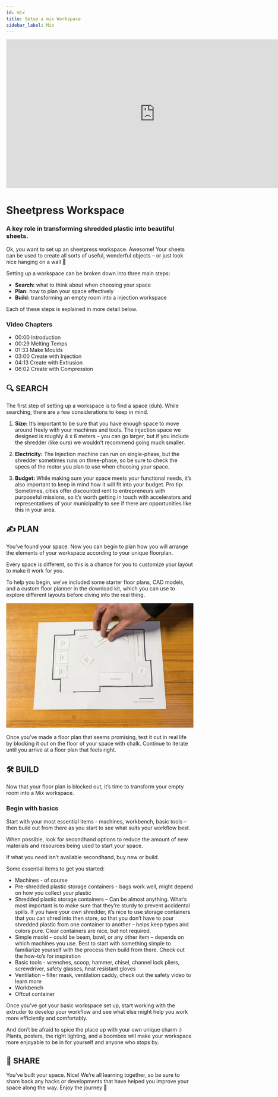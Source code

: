 ```yaml
---
id: mix
title: Setup a mix Workspace
sidebar_label: Mix
---
```

<div class="videocontainer">
  <iframe width="800" height="400" src="https://www.youtube.com/embed/L2hWpm1Fv3M" frameborder="0" allow="accelerometer; autoplay; encrypted-media; gyroscope; picture-in-picture" allowfullscreen></iframe>
</div>

<style>
:root {
  --highlight: #37b4a3;
  --hover: #37b4a3;
}
</style>

# Sheetpress Workspace 

<div class="videoChapters">
<div class="videoChaptersMain">

###  A key role in transforming shredded plastic into beautiful sheets.

Ok, you want to set up an sheetpress workspace. Awesome! Your sheets can be used to create all sorts of useful, wonderful objects – or just look nice hanging on a wall 🙂

Setting up a workspace can be broken down into three main steps:
 
- <b>Search:</b> what to think about when choosing your space
- <b>Plan:</b> how to plan your space effectively
- <b>Build:</b> transforming an empty room into a injection workspace
 
Each of these steps is explained in more detail below.

</div>
<div class="videoChaptersSidebar">

### Video Chapters

- 00:00 Introduction 
- 00:29 Melting Temps 
- 01:33 Make Moulds 
- 03:00 Create with Injection 
- 04:13 Create with Extrusion 
- 06:02 Create with Compression

</div>
</div>

## 🔍 SEARCH
 
The first step of setting up a workspace is to find a space (duh). While searching, there are a few considerations to keep in mind.

1. <b>Size:</b> It’s important to be sure that you have enough space to move around freely with your machines and tools. The injection space we designed is roughly 4 x 6 meters – you can go larger, but if you include the shredder (like ours) we wouldn’t recommend going much smaller.
 
2. <b>Electricity:</b> The Injection machine can run on single-phase, but the shredder sometimes runs on three-phase, so be sure to check the specs of the motor you plan to use when choosing your space.
 
3. <b>Budget:</b> While making sure your space meets your functional needs, it’s also important to keep in mind how it will fit into your budget. Pro tip: Sometimes, cities offer discounted rent to entrepreneurs with purposeful missions, so it’s worth getting in touch with accelerators and representatives of your municipality to see if there are opportunities like this in your area.
 
 
## ✍️ PLAN
 
You’ve found your space. Now you can begin to plan how you will arrange the elements of your workspace according to your unique floorplan.
 
Every space is different, so this is a chance for you to customize your layout to make it work for you.
 
To help you begin, we’ve included some starter floor plans, CAD models, and a custom floor planner in the download kit, which you can use to explore different layouts before diving into the real thing.
 
![Sheetpress Workspace](assets/spaces_mix.jpg)
 
Once you’ve made a floor plan that seems promising, test it out in real life by blocking it out on the floor of your space with chalk. Continue to iterate until you arrive at a floor plan that feels right.

## 🛠 BUILD

Now that your floor plan is blocked out, it’s time to transform your empty room into a Mix workspace.
 
### Begin with basics
 
Start with your most essential items - machines, workbench, basic tools – then build out from there as you start to see what suits your workflow best.
 
When possible, look for secondhand options to reduce the amount of new materials and resources being used to start your space.
 
If what you need isn’t available secondhand, buy new or build.
 
Some essential items to get you started:
 
- Machines - of course
- Pre-shredded plastic storage containers - bags work well, might depend on how you collect your plastic
- Shredded plastic storage containers – Can be almost anything. What’s most important is to make sure that they’re sturdy to prevent accidental spills. If you have your own shredder, it’s nice to use storage containers that you can shred into then store, so that you don’t have to pour shredded plastic from one container to another – helps keep types and colors pure. Clear containers are nice, but not required.
- Simple msold – could be beam, bowl, or any other item – depends on which machines you use. Best to start with something simple to familiarize yourself with the process then build from there. Check out the how-to’s for inspiration
- Basic tools - wrenches, scoop, hammer, chisel, channel lock pliers, screwdriver, safety glasses, heat resistant gloves
- Ventilation – filter mask, ventilation caddy, check out the safety video to learn more
- Workbench
- Offcut container
 
 
Once you’ve got your basic workspace set up, start working with the extruder to develop your workflow and see what else might help you work more efficiently and comfortably.
 
And don’t be afraid to spice the place up with your own unique charm :) Plants, posters, the right lighting, and a boombox will make your workspace more enjoyable to be in for yourself and anyone who stops by.
 
## 👋 SHARE
 
You’ve built your space. Nice! We’re all learning together, so be sure to share back any hacks or developments that have helped you improve your space along the way. Enjoy the journey 🙂

